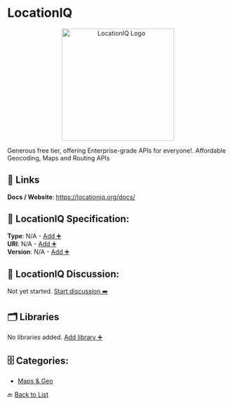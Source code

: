 # LocationIQ
<p align="center">
    <img width="256" src="https://raw.githubusercontent.com/apis-list/apis-list/main/apis/locationiq/logo_256x256.png" alt="LocationIQ Logo"/>
</p>
Generous free tier, offering Enterprise-grade APIs for everyone!. Affordable Geocoding, Maps and Routing APIs

##  🔗 Links
**Docs / Website**: https://locationiq.org/docs/

## 🧬 LocationIQ Specification:
**Type**: N/A - [Add ➕](https://github.com/apis-list/apis-list/edit/main/apis.yaml#L11546)  
**URI**: N/A - [Add ➕](https://github.com/apis-list/apis-list/edit/main/apis.yaml#L11546)  
**Version**: N/A - [Add ➕](https://github.com/apis-list/apis-list/edit/main/apis.yaml#L11546)

## 💬 LocationIQ Discussion:
Not yet started. [Start discussion ➡️](https://github.com/apis-list/apis-list/discussions/new)

## 🗂️ Libraries

No libraries added. [Add library ➕](https://github.com/apis-list/apis-list/edit/main/apis.yaml#L11546)    


## 🗄️ Categories:
- [Maps & Geo](https://github.com/apis-list/apis-list#maps--geo-)

🔙  [Back to List](https://github.com/apis-list/apis-list)
